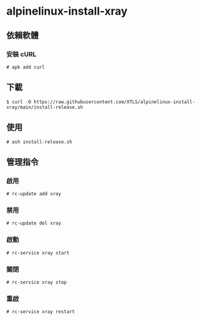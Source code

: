 # alpinelinux-install-xray

## 依賴軟體

### 安裝 cURL

```
# apk add curl
```

## 下載

```
$ curl -O https://raw.githubusercontent.com/XTLS/alpinelinux-install-xray/main/install-release.sh
```

## 使用

```
# ash install-release.sh
```

## 管理指令

### 啟用

```
# rc-update add xray
```

### 禁用

```
# rc-update del xray
```

### 啟動

```
# rc-service xray start
```

### 關閉

```
# rc-service xray stop
```

### 重啟

```
# rc-service xray restart
```
